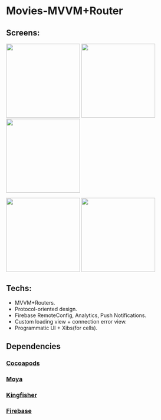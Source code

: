 # Movies-MVVM+Router

## Screens:

<p>
<img width="200px" src="https://user-images.githubusercontent.com/81817904/197419255-ba2dfc2c-dba6-44d5-af77-948abd012663.gif">
<img width="200px" src="https://user-images.githubusercontent.com/81817904/197419258-1af48896-8300-43a8-a3ba-c4a83c0a1add.gif">
  <img src="https://user-images.githubusercontent.com/81817904/197418915-2a175b53-3700-4d17-a4a3-4f62b589e3b6.jpeg" width="200" />
</p>

<p float="left">
  <img src="https://user-images.githubusercontent.com/81817904/197418916-9d2d048e-6fc0-4579-9670-725fc15d98b6.jpeg" width="200" />
  <img src="https://user-images.githubusercontent.com/81817904/197418917-5f3c80ea-d549-4a50-809d-07a23f0c6ba1.jpeg" width="200" />
</p>

## Techs:

* MVVM+Routers.
* Protocol-oriented design.
* Firebase RemoteConfig, Analytics, Push Notifications.
* Custom loading view + connection error view.
* Programmatic UI + Xibs(for cells).

## Dependencies

### [Cocoapods](https://github.com/CocoaPods/CocoaPods)

### [Moya](https://github.com/Moya/Moya)

### [Kingfisher](https://github.com/onevcat/Kingfisher)

### [Firebase](https://github.com/firebase/firebase-ios-sdk)
